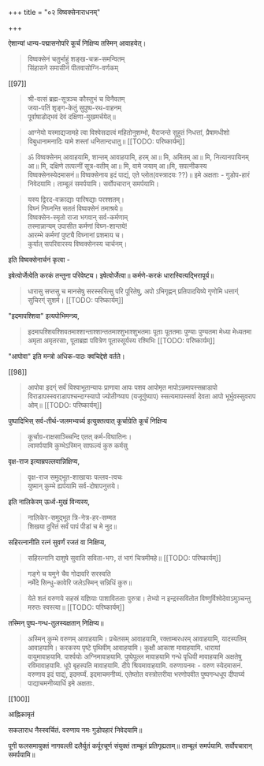 +++
title = "०२ विष्वक्सेनाराधनम्"

+++

ऐशान्यां धान्य-पद्मासनोपरि कूर्चं निक्षिप्य तस्मिन् आवाहयेत्। 

> विष्वक्सेनं चतुर्भाहुं शङ्ख-चक्र-समन्वितम्  
सिंहासने समासीनं पीतवासोग्नि-वर्णकम् 

[[97]]

> श्री-वत्सं ब्रह्म-सूत्रञ्च कौस्तुभं च विनैवतम्  
जया-पतिं शृङ्ग-केतुं सुपुष्प-रथ-वाहनम्  
पूर्वाषाडोद्भवं देवं दक्षिणा-मुखमर्चयेत्॥ 

> आग्नेयो यस्माद्यजामहे त्वा विश्वेसदात्वं महितोनुशम्भो, वैराजन्ते सुहुतं निधत्तां, प्रैषामधीशो विबुधानामनादिः यामे शस्तां धनितान्दधातु॥ 
[[TODO: परिष्कार्यम्]]

> ॐ विष्वक्सेनम् आवाहयामि, शान्तम् आवाहयामि, हरम् आ॥ मि, अमितम् आ॥ मि, नित्यानपायिनम् आ॥ मि, दक्षिणे तत्पत्नीं सूत्र-वतीम् आ॥ मि, वामे जयाम् आ॥मि, सपत्नीकस्य विष्वक्सेनस्येदमासनं॥ विष्वक्सेनाय इदं पाद्यं, एते प्लोत(वस्त्रादयः ??)॥ इमे अक्षताः - गुडोप-हारं निवेदयामि। ताम्बूलं समर्पयामि। सर्वोपचारान् समर्पयामि। 

> यस्य द्विरद-वक्राद्याः पारिषद्याः परश्शतम्।  
विघ्नं निघ्नन्ति सततं विष्वक्सेनं तमाश्रये॥  
विष्वक्सेन-स्मृतो राजा भगवान् सर्व-कर्मणाम्  
तस्मान्नान्यम् उपासीत कर्मणां विघ्न-शान्तये!  
आरम्भे कर्मणां पुष्ट्यै विघ्नानां प्रशमाय च।  
कुर्यात् सपरिवारस्य विष्वक्सेनस्य चार्चनम्। 

इति विष्वक्सेनार्चनं कृत्वा - 

इषेत्वोर्जेत्वेति करकं तन्तुना परिवेष्ट्य। इषेत्वोर्जेत्वा॥ कर्मणे-करकं धारास्वित्यद्भिरापूर्य॥ 

> धारासु सप्तसु च मानसेषु सरस्सरित्सु परि पूरितेषु, अपो ऽभिगृह्णन् प्रतिपादयिष्ये गृणोमि धत्ताग्ं सुचिरग्ं सुशर्म। 
[[TODO: परिष्कार्यम्]]

"इदमापश्शिवा" इत्यपोभिमन्त्र्य, 

> इदमापश्शिवश्शिवतमाश्शान्ताश्शान्ततमाश्शुभाश्शुभतमाः पूताः पूततमाः पुण्याः पुण्यतमा मेध्या मेध्यतमा अमृता अमृतरसाः, पूताब्रह्म पवित्रेण पूतास्सूर्यस्य रश्मिभिः
[[TODO: परिष्कार्यम्]]


"आपोवा" इति मन्त्रो अधिक-पाठः क्वचिद्देशे वर्तते। 

[[98]]

> आपोवा इदग्ं सर्वं विश्वाभूतान्यापः प्राणावा आपः पशव आपोमृत मापोऽन्नमापस्सम्राडापो विराडापस्स्वराडापश्चन्दाग्स्यापो ज्योतीग्ष्याप (यजूगुंष्याप) स्सत्यमापस्सर्वा देवता आपो भूर्भुवस्सुवराप ओम्॥
[[TODO: परिष्कार्यम्]]

पुष्पादिभिस् सर्व-तीर्थ-जलमभ्यर्च्य इत्युक्तत्वात् कूर्चाग्रेति कूर्चं निक्षिप्य 

> कूर्चाग्र-राक्षसाञ्च्चिन्दि एतत् कर्म-विघातिनः।  
त्वामर्पयामि कुम्भेऽस्मिन् साफल्यं कुरु कर्मसु

वृक्ष-राज इत्याम्रपल्लवान्निक्षिप्य, 

> वृक्ष-राज समुद्भूत-शाखायाः पल्लव-त्वचः  
युष्मान् कुम्भे ह्यर्पयामि सर्व-दोषापनुत्तये। 

इति नालिकेरम् ऊर्ध्व-मुखं विन्यस्य, 

> नालिकेर-समुद्भूत त्रि-नेत्र-हर-सम्मत  
शिखया दुरितं सर्वं पापं पीडां च मे नुद॥ 

सहिरत्नानीति रत्नं सुवर्णं रजतं वा निक्षिप्य, 

> सहिरत्नानि दाशुषे सुवाति सविता-भगः, तं भागं चित्रमीमहे॥ 
[[TODO: परिष्कार्यम्]]

> गङ्गे च यमुने चैव गोदावरि सरस्वति  
नर्मेदे सिन्धु-कावेरि जलेऽस्मिन् सन्निधिं कुरु॥ 

> येते शतं वरुणये सहस्रं यज्ञियाः पाशावितताः पुरुत्रा। तेभ्यो न इन्द्रस्सवितोत विष्णुर्विश्वेदेवाऽमुञ्चन्तु मरुतः स्वस्त्या॥ 
[[TODO: परिष्कार्यम्]]

तस्मिन् पुष्प-गन्ध-तुलस्यक्षतान् निक्षिप्य॥ 

> अस्मिन् कुम्भे वरुणम् आवाहयामि। प्रचेतसम् आवाहयामि, रक्ताम्बरधरम् आवाहयामि, यादस्पतिम् आवाहयामि। करकस्य पृष्टे पृथिवीम् आवाहयामि।  कुक्षौ आकाश मावाहयामि. धारायां वायुमावाहयामि. पार्श्वयोः अग्निमावाहयामि. पुष्पेपुल्ल मावाहयामि गन्धे पृधिवी मावाहयामि अक्षतेषु रविमावाहयामि. धूपे बृहस्पति मावाहयामि. दीपे श्रियमावाहयामि. वरुणायनमः - वरुण स्येदमासनं. वरुणाय इदं पाद्यं, इदमर्घ्यं. इदमाचमनीय्यं. एतेष्तोत वस्त्रोत्तरीया भरणोपवीत पुष्पगन्धधूप दीपार्घ्य पाद्याचमनीय्यार्धि इमे अक्षताः. 

[[100]]

आह्निकामृतं 

सकलाराध नैस्स्वर्चितं. वरुणाय नमः गुडोपहारं निवेदयामि॥ 

पूगी फलसमायुक्तं नागवल्ली दलैर्युतं कर्पूरचूर्ण संयुक्तं ताम्बूलं प्रतिगृह्यताम्॥ ताम्बूलं समर्पयामि. सर्वोपचारान् समर्पयामि॥ 
